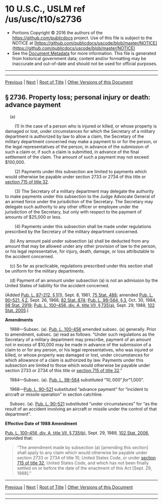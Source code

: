 ---
---

# 10 U.S.C., USLM ref /us/usc/t10/s2736

* Portions Copyright © 2016 the authors of the https://github.com/publicdocs project.
  Use of this file is subject to the NOTICE at [https://github.com/publicdocs/uscode/blob/master/NOTICE](https://github.com/publicdocs/uscode/blob/master/NOTICE)
* See the [Document Metadata](././../../../../../..//README.md) for more information.
  This file is generated from historical government data; content and/or formatting may be inaccurate and out-of-date and should not be used for official purposes.

----------
----------

[Previous](./../../../../../..//us/usc/t10/stA/ptIV/ch163/m__us_usc_t10_s2735.md) | [Next](./../../../../../..//us/usc/t10/stA/ptIV/ch163/m__us_usc_t10_s2737.md) | [Root of Title](./../../../../../../) | [Other Versions of this Document](https://publicdocs.github.io/go/links?ns=uslm&ref=%2Fus%2Fusc%2Ft10%2Fs2736)

## § 2736. Property loss; personal injury or death: advance payment

    (a)

        (1) In the case of a person who is injured or killed, or whose property is damaged or lost, under circumstances for which the Secretary of a military department is authorized by law to allow a claim, the Secretary of the military department concerned may make a payment to or for the person, or the legal representatives of the person, in advance of the submission of such a claim or, if such a claim is submitted, in advance of the final settlement of the claim. The amount of such a payment may not exceed $100,000.

        (2) Payments under this subsection are limited to payments which would otherwise be payable under section 2733 or 2734 of this title or [section 715 of title 32][/us/usc/t32/s715].

        (3) The Secretary of a military department may delegate the authority to make payments under this subsection to the Judge Advocate General of an armed force under the jurisdiction of the Secretary. The Secretary may delegate such authority to any other officer or employee under the jurisdiction of the Secretary, but only with respect to the payment of amounts of $25,000 or less.

        (4) Payments under this subsection shall be made under regulations prescribed by the Secretary of the military department concerned.

    (b) Any amount paid under subsection (a) shall be deducted from any amount that may be allowed under any other provision of law to the person, or his legal representative, for injury, death, damage, or loss attributable to the accident concerned.

    (c) So far as practicable, regulations prescribed under this section shall be uniform for the military departments.

    (d) Payment of an amount under subsection (a) is not an admission by the United States of liability for the accident concerned.

(Added [Pub. L. 87–212, § 1(1)][/us/pl/87/212/s1/1], Sept. 8, 1961, [75 Stat. 488][/us/stat/75/488]; amended [Pub. L. 90–521, § 2][/us/pl/90/521/s2], Sept. 26, 1968, [82 Stat. 874][/us/stat/82/874]; [Pub. L. 98–564, § 3][/us/pl/98/564/s3], Oct. 30, 1984, [98 Stat. 2919][/us/stat/98/2919]; [Pub. L. 100–456, div. A, title VII, § 735(a)][/us/pl/100/456/s735/a], Sept. 29, 1988, [102 Stat. 2005][/us/stat/102/2005].)

 __Amendments__ 

    1988—Subsec. (a). [Pub. L. 100–456][/us/pl/100/456] amended subsec. (a) generally. Prior to amendment, subsec. (a) read as follows: “Under such regulations as the Secretary of a military department may prescribe, payment of an amount not in excess of $10,000 may be made in advance of the submission of a claim to or for any person, or his legal representatives, who was injured or killed, or whose property was damaged or lost, under circumstances for which allowance of a claim is authorized by law. Payments under this subsection are limited to those which would otherwise be payable under section 2733 or 2734 of this title or [section 715 of title 32][/us/usc/t32/s715].”

    1984—Subsec. (a). [Pub. L. 98–564][/us/pl/98/564] substituted “$10,000” for “$1,000”.

    1968—[Pub. L. 90–521][/us/pl/90/521] substituted “advance payment” for “incident to aircraft or missile operation” in section catchline.

    Subsec. (a). [Pub. L. 90–521][/us/pl/90/521] substituted “under circumstances” for “as the result of an accident involving an aircraft or missile under the control of that department”.

 __Effective Date of 1988 Amendment__ 

[Pub. L. 100–456, div. A, title VII, § 735(b)][/us/pl/100/456/s735/b], Sept. 29, 1988, [102 Stat. 2006][/us/stat/102/2006], provided that: 

> “The amendment made by subsection (a) \[amending this section\] shall apply to any claim which would otherwise be payable under section 2733 or 2734 of title 10, United States Code, or under [section 715 of title 32][/us/usc/t32/s715], United States Code, and which has not been finally settled on or before the date of the enactment of this Act \[Sept. 29, 1988\].”

----------

[Previous](./../../../../../..//us/usc/t10/stA/ptIV/ch163/m__us_usc_t10_s2735.md) | [Next](./../../../../../..//us/usc/t10/stA/ptIV/ch163/m__us_usc_t10_s2737.md) | [Root of Title](./../../../../../../) | [Other Versions of this Document](https://publicdocs.github.io/go/links?ns=uslm&ref=%2Fus%2Fusc%2Ft10%2Fs2736)

----------
----------

[/us/usc/t32/s715]: https://publicdocs.github.io/go/links?ns=uslm&ref=%2Fus%2Fusc%2Ft32%2Fs715
[/us/pl/87/212/s1/1]: https://publicdocs.github.io/go/links?ns=uslm&ref=%2Fus%2Fpl%2F87%2F212%2Fs1%2F1
[/us/stat/75/488]: https://publicdocs.github.io/go/links?ns=uslm&ref=%2Fus%2Fstat%2F75%2F488
[/us/pl/90/521/s2]: https://publicdocs.github.io/go/links?ns=uslm&ref=%2Fus%2Fpl%2F90%2F521%2Fs2
[/us/stat/82/874]: https://publicdocs.github.io/go/links?ns=uslm&ref=%2Fus%2Fstat%2F82%2F874
[/us/pl/98/564/s3]: https://publicdocs.github.io/go/links?ns=uslm&ref=%2Fus%2Fpl%2F98%2F564%2Fs3
[/us/stat/98/2919]: https://publicdocs.github.io/go/links?ns=uslm&ref=%2Fus%2Fstat%2F98%2F2919
[/us/pl/100/456/s735/a]: https://publicdocs.github.io/go/links?ns=uslm&ref=%2Fus%2Fpl%2F100%2F456%2Fs735%2Fa
[/us/stat/102/2005]: https://publicdocs.github.io/go/links?ns=uslm&ref=%2Fus%2Fstat%2F102%2F2005
[/us/pl/100/456]: https://publicdocs.github.io/go/links?ns=uslm&ref=%2Fus%2Fpl%2F100%2F456
[/us/usc/t32/s715]: https://publicdocs.github.io/go/links?ns=uslm&ref=%2Fus%2Fusc%2Ft32%2Fs715
[/us/pl/98/564]: https://publicdocs.github.io/go/links?ns=uslm&ref=%2Fus%2Fpl%2F98%2F564
[/us/pl/90/521]: https://publicdocs.github.io/go/links?ns=uslm&ref=%2Fus%2Fpl%2F90%2F521
[/us/pl/90/521]: https://publicdocs.github.io/go/links?ns=uslm&ref=%2Fus%2Fpl%2F90%2F521
[/us/pl/100/456/s735/b]: https://publicdocs.github.io/go/links?ns=uslm&ref=%2Fus%2Fpl%2F100%2F456%2Fs735%2Fb
[/us/stat/102/2006]: https://publicdocs.github.io/go/links?ns=uslm&ref=%2Fus%2Fstat%2F102%2F2006
[/us/usc/t32/s715]: https://publicdocs.github.io/go/links?ns=uslm&ref=%2Fus%2Fusc%2Ft32%2Fs715


